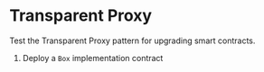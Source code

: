 # Transparent Proxy

Test the Transparent Proxy pattern for upgrading smart contracts.


1. Deploy a `Box` implementation contract



